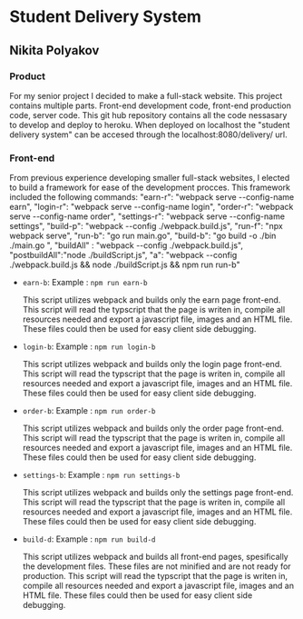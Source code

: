 <h1>Student Delivery System</h1>
<h2>Nikita Polyakov </h2>
<h3>Product</h3>
<p>
    For my senior project I decided to make a full-stack website. This project contains multiple parts. Front-end development code, front-end production code, server code. This git hub repository contains all the code nessasary to develop and deploy to heroku. When deployed on localhost the "student delivery system" can be accesed through the localhost:8080/delivery/ url.
</p>
<h3>Front-end</h3>
<p>
    From previous experience developing smaller full-stack websites, I elected to build a framework for ease of the development procces. This framework included the following commands:
    "earn-r": "webpack serve --config-name earn",
    "login-r": "webpack serve --config-name login",
    "order-r": "webpack serve --config-name order",
    "settings-r": "webpack serve --config-name settings",
    "build-p": "webpack --config ./webpack.build.js",
    "run-f": "npx webpack serve",
    "run-b": "go run main.go",
    "build-b": "go build -o ./bin ./main.go ",
    "buildAll" : "webpack --config ./webpack.build.js",
    "postbuildAll":"node ./buildScript.js",
    "a": "webpack --config ./webpack.build.js && node ./buildScript.js &&  npm run run-b"
    <ul>
        <li>
            <code>earn-b</code>: 
            Example : <code>npm run earn-b</code>
            <p>
                This script utilizes webpack and builds only the earn page front-end. This script will read the typscript that the page is writen in, compile all resources needed and export a javascript file, images and an HTML file. These files could then be used for easy client side debugging. 
            </p>
        </li>
         <li>
            <code>login-b</code>: 
            Example : <code>npm run login-b</code>
            <p>
                This script utilizes webpack and builds only the login page front-end. This script will read the typscript that the page is writen in, compile all resources needed and export a javascript file, images and an HTML file. These files could then be used for easy client side debugging. 
            </p>
        </li>
         <li>
            <code>order-b</code>: 
            Example : <code>npm run order-b</code>
            <p>
                This script utilizes webpack and builds only the order page front-end. This script will read the typscript that the page is writen in, compile all resources needed and export a javascript file, images and an HTML file. These files could then be used for easy client side debugging. 
            </p>
        </li>
        <li>
            <code>settings-b</code>: 
            Example : <code>npm run settings-b</code>
            <p>
                This script utilizes webpack and builds only the settings page front-end. This script will read the typscript that the page is writen in, compile all resources needed and export a javascript file, images and an HTML file. These files could then be used for easy client side debugging. 
            </p>
        </li>
         <li>
            <code>build-d</code>: 
            Example : <code>npm run build-d</code>
            <p>
                This script utilizes webpack and builds all front-end pages, spesifically the development files. These files are not minified and are not ready for production. This script will read the typscript that the page is writen in, compile all resources needed and export a javascript file, images and an HTML file. These files could then be used for easy client side debugging. 
            </p>
        </li>
    </ul>
</p>
